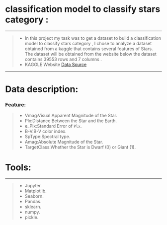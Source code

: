 # classification model to classify stars category  :
___
> - In this project my task was to get a dataset to build a classification model to classify stars category ,
I chose to analyze a dataset obtained from a kaggle that contains several features of Stars.
The dataset will be obtained from the website below the dataset contains 39553 rows and 7 columns .
> - KAGGLE Website <a href="https://www.kaggle.com/vinesmsuic/star-categorization-giants-and-dwarfs?select=Star39552_balanced.csv"> Data Source</a>

___
# Data description:
### Feature:
> - Vmag:Visual Apparent Magnitude of the Star.
> - Plx:Distance Between the Star and the Earth.
> - e_Plx:Standard Error of `Plx`.
> - B-V:B-V color index.
> - SpType:Spectral type.
> - Amag:Absolute Magnitude of the Star.
> - TargetClass:Whether the Star is Dwarf (0) or Giant (1).

 # Tools:
___
> - Jupyter.
> - Matplotlib.
> - Seaborn.
> - Pandas.
> - sklearn.
> - numpy.
> - pickle.



```python

```

